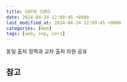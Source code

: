 ```yaml
---
title: SOP와 CORS
date: 2024-04-24 12:09:45 +0900
last_modified_at: 2024-04-24 12:09:45 +0900
categories: [Web]
tags: [web, sop, cors]
---
```


동일 출처 정책과 교차 출처 자원 공유

##

## 참고
